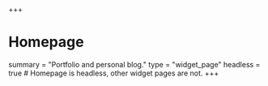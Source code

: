 +++
# Homepage
summary = "Portfolio and personal blog."
type = "widget_page"
headless = true  # Homepage is headless, other widget pages are not.
+++
